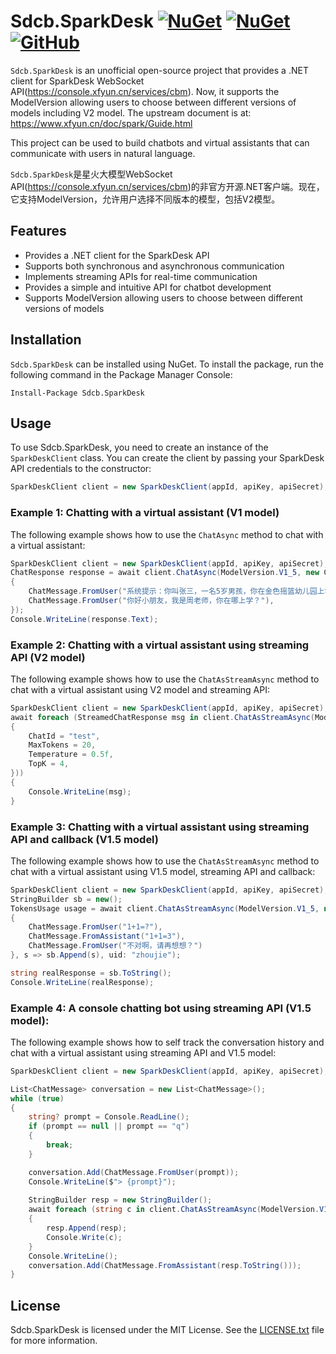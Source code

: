 # Sdcb.SparkDesk [![NuGet](https://img.shields.io/nuget/v/Sdcb.SparkDesk.svg?style=flat-square&label=nuget)](https://www.nuget.org/packages/Sdcb.SparkDesk/) [![NuGet](https://img.shields.io/nuget/dt/Sdcb.SparkDesk.svg?style=flat-square)](https://www.nuget.org/packages/Sdcb.SparkDesk/) [![GitHub](https://img.shields.io/github/license/sdcb/Sdcb.SparkDesk.svg?style=flat-square&label=license)](https://github.com/sdcb/Sdcb.SparkDesk/blob/master/LICENSE.txt)

`Sdcb.SparkDesk` is an unofficial open-source project that provides a .NET client for SparkDesk WebSocket API(https://console.xfyun.cn/services/cbm). Now, it supports the ModelVersion allowing users to choose between different versions of models including V2 model. The upstream document is at: https://www.xfyun.cn/doc/spark/Guide.html

This project can be used to build chatbots and virtual assistants that can communicate with users in natural language.

`Sdcb.SparkDesk`是星火大模型WebSocket API(https://console.xfyun.cn/services/cbm)的非官方开源.NET客户端。现在，它支持ModelVersion，允许用户选择不同版本的模型，包括V2模型。

## Features

- Provides a .NET client for the SparkDesk API
- Supports both synchronous and asynchronous communication
- Implements streaming APIs for real-time communication
- Provides a simple and intuitive API for chatbot development
- Supports ModelVersion allowing users to choose between different versions of models

## Installation

`Sdcb.SparkDesk` can be installed using NuGet. To install the package, run the following command in the Package Manager Console:

```
Install-Package Sdcb.SparkDesk
```

## Usage

To use Sdcb.SparkDesk, you need to create an instance of the `SparkDeskClient` class. You can create the client by passing your SparkDesk API credentials to the constructor:

```csharp
SparkDeskClient client = new SparkDeskClient(appId, apiKey, apiSecret);
```

### Example 1: Chatting with a virtual assistant (V1 model)

The following example shows how to use the `ChatAsync` method to chat with a virtual assistant:

```csharp
SparkDeskClient client = new SparkDeskClient(appId, apiKey, apiSecret);
ChatResponse response = await client.ChatAsync(ModelVersion.V1_5, new ChatMessage[] 
{
    ChatMessage.FromUser("系统提示：你叫张三，一名5岁男孩，你在金色摇篮幼儿园上学，你的妈妈叫李四，是一名工程师"),
    ChatMessage.FromUser("你好小朋友，我是周老师，你在哪上学？"),
});
Console.WriteLine(response.Text);
```

### Example 2: Chatting with a virtual assistant using streaming API (V2 model)

The following example shows how to use the `ChatAsStreamAsync` method to chat with a virtual assistant using V2 model and streaming API:

```csharp
SparkDeskClient client = new SparkDeskClient(appId, apiKey, apiSecret);
await foreach (StreamedChatResponse msg in client.ChatAsStreamAsync(ModelVersion.V2, new ChatMessage[] { ChatMessage.FromUser("湖南的省会在哪？") }, new ChatRequestParameters
{
    ChatId = "test",
    MaxTokens = 20,
    Temperature = 0.5f,
    TopK = 4,
}))
{
    Console.WriteLine(msg);
}
```

### Example 3: Chatting with a virtual assistant using streaming API and callback (V1.5 model)

The following example shows how to use the `ChatAsStreamAsync` method to chat with a virtual assistant using V1.5 model, streaming API and callback:

```csharp
SparkDeskClient client = new SparkDeskClient(appId, apiKey, apiSecret);
StringBuilder sb = new();
TokensUsage usage = await client.ChatAsStreamAsync(ModelVersion.V1_5, new ChatMessage[] 
{ 
    ChatMessage.FromUser("1+1=?"),
    ChatMessage.FromAssistant("1+1=3"),
    ChatMessage.FromUser("不对啊，请再想想？")
}, s => sb.Append(s), uid: "zhoujie");

string realResponse = sb.ToString();
Console.WriteLine(realResponse);
```

### Example 4: A console chatting bot using streaming API (V1.5 model):

The following example shows how to self track the conversation history and chat with a virtual assistant using streaming API and V1.5 model:

```csharp
SparkDeskClient client = new SparkDeskClient(appId, apiKey, apiSecret);

List<ChatMessage> conversation = new List<ChatMessage>();
while (true)
{
    string? prompt = Console.ReadLine();
    if (prompt == null || prompt == "q")
    {
        break;
    }

    conversation.Add(ChatMessage.FromUser(prompt));
    Console.WriteLine($"> {prompt}");
    
    StringBuilder resp = new StringBuilder();
    await foreach (string c in client.ChatAsStreamAsync(ModelVersion.V1_5, conversation.ToArray()))
    {
        resp.Append(resp);
        Console.Write(c);
    }
    Console.WriteLine();
    conversation.Add(ChatMessage.FromAssistant(resp.ToString()));
}
```

## License

Sdcb.SparkDesk is licensed under the MIT License. See the [LICENSE.txt](LICENSE.txt) file for more information.
